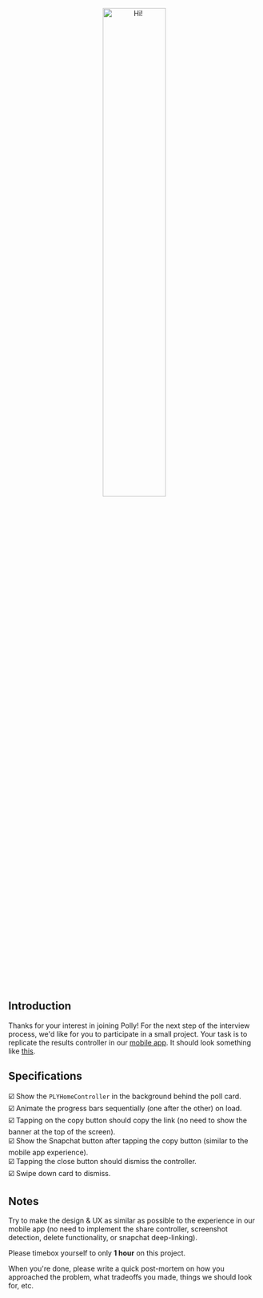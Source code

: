 <p align="center">
  <img src="https://i.imgur.com/9HwWvWa.png" width="50%" height="50%" alt="Hi!"/>
</p>

## Introduction

Thanks for your interest in joining Polly! For the next step of the interview process, we'd like for you to participate in a small project. Your task is to replicate the results controller in our [mobile app](https://itunes.apple.com/app/apple-store/id1270872745?mt=8). It should look something like [this](https://i.imgur.com/DfJfvPo.png).

## Specifications

☑️ Show the `PLYHomeController` in the background behind the poll card.  
☑️ Animate the progress bars sequentially (one after the other) on load.  
☑️ Tapping on the copy button should copy the link (no need to show the banner at the top of the screen).  
☑️ Show the Snapchat button after tapping the copy button (similar to the mobile app experience).   
☑️ Tapping the close button should dismiss the controller.   
☑️ Swipe down card to dismiss.  


## Notes

Try to make the design & UX as similar as possible to the experience in our mobile app (no need to implement the share controller, screenshot detection, delete functionality, or snapchat deep-linking).

Please timebox yourself to only **1 hour** on this project.

When you're done, please write a quick post-mortem on how you approached the problem, what tradeoffs you made, things we should look for, etc.
